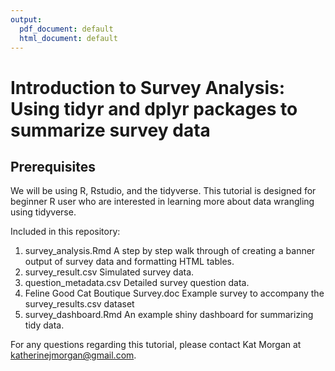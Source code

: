 ```yaml
---
output:
  pdf_document: default
  html_document: default
---
```

# Introduction to Survey Analysis: Using tidyr and dplyr packages to summarize survey data 

## Prerequisites

We will be using R, Rstudio, and the tidyverse. This tutorial is designed for beginner R user who are interested in learning more about data wrangling using tidyverse. 

Included in this repository:

1. survey_analysis.Rmd A step by step walk through of creating a banner output of survey data and formatting HTML tables.
2. survey_result.csv Simulated survey data.
3. question_metadata.csv Detailed survey question data. 
4. Feline Good Cat Boutique Survey.doc Example survey to accompany the survey_results.csv dataset
4. survey_dashboard.Rmd An example shiny dashboard for summarizing tidy data. 

For any questions regarding this tutorial, please contact Kat Morgan at katherinejmorgan@gmail.com.

